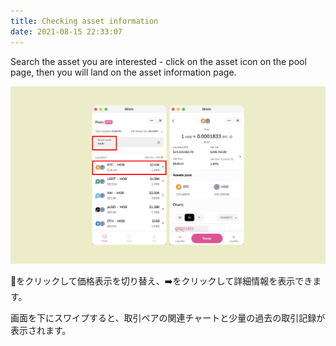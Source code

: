```yaml
---
title: Checking asset information
date: 2021-08-15 22:33:07
---
```


Search the asset you are interested - click on the asset icon on the pool page, then you will land on the asset information page.

![](../assets/asset-info.png)

🔄をクリックして価格表示を切り替え、➡️をクリックして詳細情報を表示できます。

画面を下にスワイプすると、取引ペアの関連チャートと少量の過去の取引記録が表示されます。